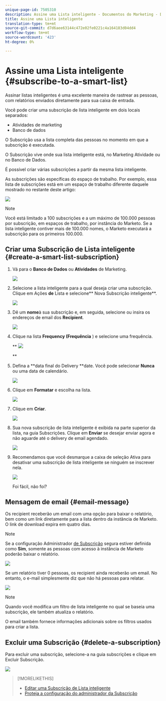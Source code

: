 ```yaml
---
unique-page-id: 7505310
description: Assine uma Lista inteligente - Documentos do Marketing - Documentação do produto
title: Assine uma Lista inteligente
translation-type: tm+mt
source-git-commit: d7d6aee63144c472e02fe0221c4a164183d04dd4
workflow-type: tm+mt
source-wordcount: '423'
ht-degree: 0%

---
```



# Assine uma Lista inteligente {#subscribe-to-a-smart-list}

Assinar listas inteligentes é uma excelente maneira de rastrear as pessoas, com relatórios enviados diretamente para sua caixa de entrada.

Você pode criar uma subscrição de lista inteligente em dois locais separados:

* Atividades de marketing
* Banco de dados

O Subscrição usa a lista completa das pessoas no momento em que a subscrição é executada.

O Subscrição vive onde sua lista inteligente está, no Marketing Atividade ou no Banco de Dados.

É possível criar várias subscrições a partir da mesma lista inteligente.

As subscrições são específicas do espaço de trabalho. Por exemplo, essa lista de subscrições está em um espaço de trabalho diferente daquele mostrado no restante deste artigo:

![](assets/one.png)

>[!NOTE]
>
>Você está limitado a 100 subscrições e a um máximo de 100.000 pessoas por subscrição, em espaços de trabalho, por instância do Marketo. Se a lista inteligente contiver mais de 100.000 nomes, o Marketo executará a subscrição para os primeiros 100.000.

## Criar uma Subscrição de Lista inteligente {#create-a-smart-list-subscription}

1. Vá para o **Banco de Dados** ou **Atividades** de Marketing.

   ![](assets/db.png)

1. Selecione a lista inteligente para a qual deseja criar uma subscrição. Clique em Ações **de** Lista e selecione** Nova Subscrição inteligente**.

   ![](assets/three.png)

1. Dê um **nome**&#x200B;à sua subscrição e, em seguida, selecione ou insira os endereços de email dos **Recipient**.

   ![](assets/image2015-9-14-13-3a18-3a38.png)

1. Clique na lista **Frequency (Frequência** ) e selecione uma frequência.

   ** ![](assets/image2015-9-14-13-3a21-3a21.png)

   **

1. Defina a **data final do Delivery **date. Você pode selecionar **Nunca** ou uma data de calendário.

   ![](assets/image2015-9-14-13-3a23-3a37.png)

1. Clique em **Formatar** e escolha na lista.

   ![](assets/image2015-9-14-13-3a25-3a25.png)

1. Clique em **Criar**.

   ![](assets/image2015-9-11-15-3a58-3a4.png)

1. Sua nova subscrição de lista inteligente é exibida na parte superior da lista, na guia Subscrições. Clique em **Enviar** se desejar enviar agora e não aguarde até o delivery de email agendado.

   ![](assets/eight.png)

1. Recomendamos que você desmarque a caixa de seleção Ativa para desativar uma subscrição de lista inteligente se ninguém se inscrever nela.

   ![](assets/nine.png)

   Foi fácil, não foi?

## Mensagem de email {#email-message}

Os recipient receberão um email com uma opção para baixar o relatório, bem como um link diretamente para a lista dentro da instância de Marketo. O link de download expira em quatro dias.

>[!NOTE]
>
>Se a configuração Administrador [de Subscrição](secure-the-subscription-admin-setting.md) segura estiver definida como **Sim**, somente as pessoas com acesso à instância de Marketo poderão baixar o relatório.

![](assets/image2015-4-17-15-3a46-3a47.png)

Se um relatório tiver 0 pessoas, os recipient ainda receberão um email. No entanto, o e-mail simplesmente diz que não há pessoas para relatar.

![](assets/image2015-4-17-16-3a11-3a8.png)

>[!NOTE]
>
>Quando você modifica um filtro de lista inteligente no qual se baseia uma subscrição, ele também atualiza o relatório.

O email também fornece informações adicionais sobre os filtros usados para criar a lista.

## Excluir uma Subscrição {#delete-a-subscription}

Para excluir uma subscrição, selecione-a na guia subscrições e clique em Excluir Subscrição.

![](assets/twelve.png)

>[!MORELIKETHIS]
>
>* [Editar uma Subscrição de Lista inteligente](edit-a-smart-list-subscription.md)
>* [Proteja a configuração do administrador da Subscrição](secure-the-subscription-admin-setting.md)

>



